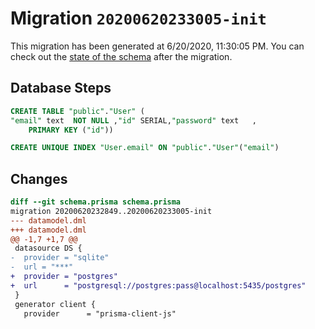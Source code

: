 # Migration `20200620233005-init`

This migration has been generated at 6/20/2020, 11:30:05 PM.
You can check out the [state of the schema](./schema.prisma) after the migration.

## Database Steps

```sql
CREATE TABLE "public"."User" (
"email" text  NOT NULL ,"id" SERIAL,"password" text   ,
    PRIMARY KEY ("id"))

CREATE UNIQUE INDEX "User.email" ON "public"."User"("email")
```

## Changes

```diff
diff --git schema.prisma schema.prisma
migration 20200620232849..20200620233005-init
--- datamodel.dml
+++ datamodel.dml
@@ -1,7 +1,7 @@
 datasource DS {
-  provider = "sqlite"
-  url = "***"
+  provider = "postgres"
+  url      = "postgresql://postgres:pass@localhost:5435/postgres"
 }
 generator client {
   provider      = "prisma-client-js"
```


